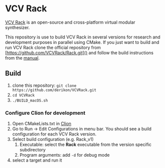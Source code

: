 # VCV Rack

[VCV Rack](https://vcvrack.com/) is an open-source and cross-platform virtual modular synthesizer.

This repository is use to build VCV Rack in several versions for research and development purposes in parallel using CMake.
If you just want to build and run VCV Rack clone the official repository from [https://github.com/VCVRack/Rack.git]() and follow the build instructions from the [manual](https://vcvrack.com/manual/Building.html).


## Build

1. clone this repository: `git clone https://github.com/derikon/VCVRack.git`
2. `cd VCVRack`
3. `./BUILD_macOS.sh`


### Configure Clion for development

1. Open CMakeLists.txt in [Clion](https://www.jetbrains.com/clion/)
2. Go to Run -> Edit Configurations in menu bar. You should see a build configuration for each VCV Rack version.
3. Select build configuration (e.g. Rack_v1)
    1. Executable: select the **Rack** executable from the version specific subdirectory
    2. Program arguments: add `-d` for debug mode
4. select a target and run it
